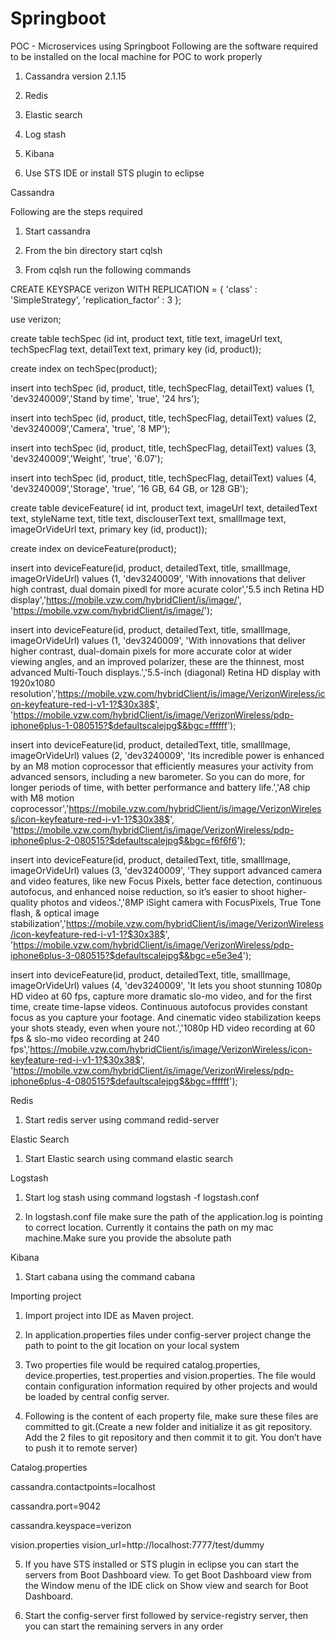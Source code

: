 # Springboot
POC - Microservices using Springboot
Following are the software required to be installed on the local machine for POC to work properly

1) Cassandra version 2.1.15

2) Redis

3) Elastic search

4) Log stash

5) Kibana

6) Use STS IDE or install STS plugin to eclipse

Cassandra

Following are the steps required

1) Start cassandra 

2) From the bin directory start cqlsh

3) From cqlsh run the following commands

CREATE KEYSPACE verizon WITH REPLICATION = { 'class' : 'SimpleStrategy', 'replication_factor' : 3 };

use verizon;

create table techSpec (id int, product text, title text, imageUrl text, techSpecFlag text, detailText text, primary key (id, product));

create index on techSpec(product);

insert into techSpec (id, product, title, techSpecFlag, detailText) values (1, 'dev3240009','Stand by time', 'true', '24 hrs');

insert into techSpec (id, product, title, techSpecFlag, detailText) values (2, 'dev3240009','Camera', 'true', '8 MP');

insert into techSpec (id, product, title, techSpecFlag, detailText) values (3, 'dev3240009','Weight', 'true', '6.07');

insert into techSpec (id, product, title, techSpecFlag, detailText) values (4, 'dev3240009','Storage', 'true', '16 GB, 64 GB, or 128 GB');

create table deviceFeature( id int, product text, imageUrl text, detailedText text, styleName text, title text, disclouserText text, smallImage text, imageOrVideUrl text, primary key (id, product));

create index on deviceFeature(product);

insert into deviceFeature(id, product, detailedText, title, smallImage, imageOrVideUrl) values (1, 'dev3240009', 'With innovations that deliver high contrast, dual domain pixedl for more acurate color','5.5 inch Retina HD display','https://mobile.vzw.com/hybridClient/is/image/', 'https://mobile.vzw.com/hybridClient/is/image/');

insert into deviceFeature(id, product, detailedText, title, smallImage, imageOrVideUrl) values (1, 'dev3240009', 'With innovations that deliver higher contrast, dual-domain pixels for more accurate color at wider viewing angles, and an improved polarizer, these are the thinnest, most advanced Multi-Touch displays.','5.5-inch (diagonal) Retina HD display with 1920x1080 resolution','https://mobile.vzw.com/hybridClient/is/image/VerizonWireless/icon-keyfeature-red-i-v1-1?$30x38$', 'https://mobile.vzw.com/hybridClient/is/image/VerizonWireless/pdp-iphone6plus-1-080515?$defaultscalejpg$&bgc=ffffff');

insert into deviceFeature(id, product, detailedText, title, smallImage, imageOrVideUrl) values (2, 'dev3240009', 'Its incredible power is enhanced by an M8 motion coprocessor that efficiently measures your activity from advanced sensors, including a new barometer. So you can do more, for longer periods of time, with better performance and battery life.','A8 chip with M8 motion coprocessor','https://mobile.vzw.com/hybridClient/is/image/VerizonWireless/icon-keyfeature-red-i-v1-1?$30x38$', 'https://mobile.vzw.com/hybridClient/is/image/VerizonWireless/pdp-iphone6plus-2-080515?$defaultscalejpg$&bgc=f6f6f6');

insert into deviceFeature(id, product, detailedText, title, smallImage, imageOrVideUrl) values (3, 'dev3240009', 'They support advanced camera and video features, like new Focus Pixels, better face detection, continuous autofocus, and enhanced noise reduction, so it&rsquo;s easier to shoot higher-quality photos and videos.','8MP iSight camera with FocusPixels, True Tone flash, & optical image stabilization','https://mobile.vzw.com/hybridClient/is/image/VerizonWireless/icon-keyfeature-red-i-v1-1?$30x38$', 'https://mobile.vzw.com/hybridClient/is/image/VerizonWireless/pdp-iphone6plus-3-080515?$defaultscalejpg$&bgc=e5e3e4');

insert into deviceFeature(id, product, detailedText, title, smallImage, imageOrVideUrl) values (4, 'dev3240009', 'It lets you shoot stunning 1080p HD video at 60 fps, capture more dramatic slo-mo video, and for the first time, create time-lapse videos. Continuous autofocus provides constant focus as you capture your footage. And cinematic video stabilization keeps your shots steady, even when youre not.','1080p HD video recording at 60 fps & slo-mo video recording at 240 fps','https://mobile.vzw.com/hybridClient/is/image/VerizonWireless/icon-keyfeature-red-i-v1-1?$30x38$', 'https://mobile.vzw.com/hybridClient/is/image/VerizonWireless/pdp-iphone6plus-4-080515?$defaultscalejpg$&bgc=ffffff');

Redis

1) Start redis server using command redid-server

Elastic Search

1) Start Elastic search using command elastic search

Logstash

1) Start log stash using command logstash -f logstash.conf

2) In logstash.conf file make sure the path of the application.log is pointing to correct location. Currently it contains the path on my mac machine.Make sure you provide the absolute path

Kibana

1) Start cabana using the command cabana

Importing project

1) Import project into IDE as Maven project.

2) In application.properties files under config-server project change the path to point to the git location on your local system

3) Two properties file would be required catalog.properties, device.properties, test.properties and vision.properties. The file would contain configuration information required by other projects and would be loaded by central config server.

4) Following is the content of each property file, make sure these files are committed to git.(Create a new folder and initialize it as git repository. Add the 2 files to git repository and then commit it to git. You don’t have to push it to remote server)

Catalog.properties

cassandra.contactpoints=localhost

cassandra.port=9042

cassandra.keyspace=verizon

vision.properties
vision_url=http://localhost:7777/test/dummy

5) If you have STS installed or STS plugin in eclipse you can start the servers from Boot Dashboard view. To get Boot Dashboard view from the Window menu of the IDE click on Show view and search for Boot Dashboard.

6) Start the config-server first followed by service-registry server, then you can start the remaining servers in any order
